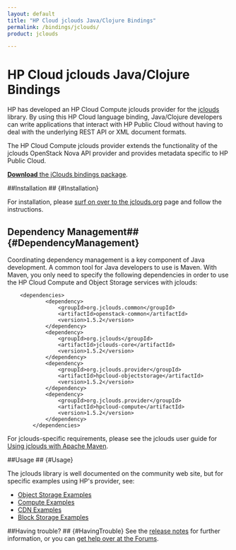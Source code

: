 ```yaml
---
layout: default
title: "HP Cloud jclouds Java/Clojure Bindings"
permalink: /bindings/jclouds/
product: jclouds

---
```

# HP Cloud jclouds Java/Clojure Bindings

HP has developed an HP Cloud Compute jclouds provider for the [jclouds](http://www.jclouds.org) library.  By using this HP Cloud language binding, Java/Clojure developers can write applications that interact with HP Public Cloud without having to deal with the underlying REST API or XML document formats.
<!--add a link to a zip file; jeremy will provide the link, similar to how it is on the -->

The HP Cloud Compute jclouds provider extends the functionality of the jclouds OpenStack Nova API provider and provides metadata specific to HP Public Cloud. 
<!--Please refer to the jclouds documentation on how to access the [BlobStore API](http://www.jclouds.org/documentation/userguide/blobstore-guide) abstraction, as well as gaining access to the provider's API specific context.-->

[**Download** the jClouds bindings package](http://jclouds.apache.org/start/install/).

##Installation ## {#Installation}

For installation, please [surf on over to the jclouds.org](http://www.jclouds.org/documentation/userguide/installation-guide) page and follow the instructions.

<!--Please refer to the official jclouds [Installation Guide](http://www.jclouds.org/documentation/userguide/installation-guide) for information on how to install jclouds.-->

<!--The jclouds [HP Cloud Quick Start Guide](http://www.jclouds.org/documentation/quickstart/hpcloud) provides information on the specific dependencies you will need for your project.-->

## Dependency Management## {#DependencyManagement}

Coordinating dependency management is a key component of Java development.  A common tool for Java developers to use is Maven.  With Maven, you only need to specify the following dependencies in order to use the HP Cloud Compute and Object Storage services with jclouds: 

        <dependencies>
                <dependency>
                    <groupId>org.jclouds.common</groupId>
                    <artifactId>openstack-common</artifactId>
                    <version>1.5.2</version>
                </dependency>
                <dependency>
                    <groupId>org.jclouds</groupId>
                    <artifactId>jclouds-core</artifactId>
                    <version>1.5.2</version>
                </dependency>
                <dependency>
                    <groupId>org.jclouds.provider</groupId>
                    <artifactId>hpcloud-objectstorage</artifactId>
                    <version>1.5.2</version>
                </dependency>
                <dependency>
                    <groupId>org.jclouds.provider</groupId>
                    <artifactId>hpcloud-compute</artifactId>
                    <version>1.5.2</version>
                </dependency>
            </dependencies>

For jclouds-specific requirements, please see the jclouds user guide for [Using jclouds with Apache Maven](http://www.jclouds.org/documentation/userguide/using-maven).

##Usage ## {#Usage}

The jclouds library is well documented on the community web site, but for specific examples using HP's provider, see:

* [Object Storage Examples](/bindings/jclouds/object-storage)
* [Compute Examples](/bindings/jclouds/compute)
* [CDN Examples](/bindings/jclouds/cdn)
* [Block Storage Examples](/bindings/jclouds/block-storage)

##Having trouble? ## {#HavingTrouble}
See the [release notes](http://www.jclouds.org/documentation/releasenotes/) for further information, or you can [get help over at the Forums](https://community.hpcloud.com).
